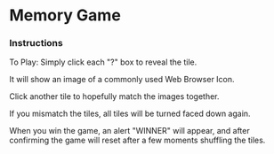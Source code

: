# Memory Game

### Instructions

To Play: Simply click each "?" box to reveal the tile.

It will show an image of a commonly used Web Browser Icon.

Click another tile to hopefully match the images together.

If you mismatch the tiles, all tiles will be turned faced down again.

When you win the game, an alert "WINNER" will appear, and after confirming the game
will reset after a few moments shuffling the tiles.
